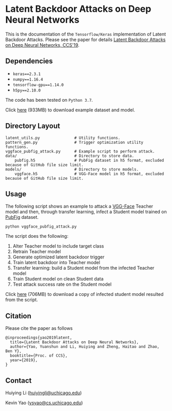 # Latent Backdoor Attacks on Deep Neural Networks

This is the documentation of the `Tensorflow/Keras` implementation of Latent Backdoor Attacks. Please see the paper for details [Latent Backdoor Attacks on Deep Neural Networks, CCS'19](https://people.cs.uchicago.edu/~huiyingli/publication/fr292-yaoA.pdf).

## Dependencies

- `keras==2.3.1`
- `numpy==1.16.4`
- `tensorflow-gpu==1.14.0`
- `h5py==2.10.0`

The code has been tested on `Python 3.7`.

Click [here](https://people.cs.uchicago.edu/~huiyingli/files/data_models.zip) (933MB) to download example dataset and model.

## Directory Layout

```
latent_utils.py               # Utility functions.
pattern_gen.py                # Trigger optimization utility functions.
vggface_pubfig_attack.py      # Example script to perform attack.
data/                         # Directory to store data.
    pubfig.h5                 # PubFig dataset in h5 format, excluded because of GitHub file size limit. 
models/                       # Directory to store models.
    vggface.h5                # VGG-Face model in h5 format, excluded because of GitHub file size limit.
```

## Usage

The following script shows an example to attack a [VGG-Face](https://www.robots.ox.ac.uk/~vgg/software/vgg_face/) Teacher model and then, through transfer learning, infect a Student model trained on [PubFig](http://www.cs.columbia.edu/CAVE/databases/pubfig/) dataset.

```
python vggface_pubfig_attack.py
```

The script does the following:

1. Alter Teacher model to include target class
2. Retrain Teacher model
3. Generate optimized latent backdoor trigger
4. Train latent backdoor into Teacher model
5. Transfer learning: build a Student model from the infected Teacher model
6. Train Student model on clean Student data
7. Test attack success rate on the Student model

Click [here](http://sandlab.cs.uchicago.edu/latent/infected_student.h5) (706MB) to download a copy of infected student model resulted from the script.

## Citation

Please cite the paper as follows

```
@inproceedings{yao2019latent,
  title={Latent Backdoor Attacks on Deep Neural Networks},
  author={Yao, Yuanshun and Li, Huiying and Zheng, Haitao and Zhao, Ben Y},
  booktitle={Proc. of CCS},
  year={2019},
}
```

## Contact

Huiying Li ([huiyingli@uchicago.edu](mailto:huiyingli@cs.uchicago.edu))

Kevin Yao ([ysyao@cs.uchicago.edu](mailto:ysyao@cs.uchicago.edu))